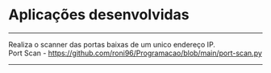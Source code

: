 # Aplicações desenvolvidas

---
Realiza o scanner das portas baixas de um unico endereço IP. <br>
Port Scan - https://github.com/roni96/Programacao/blob/main/port-scan.py

---
